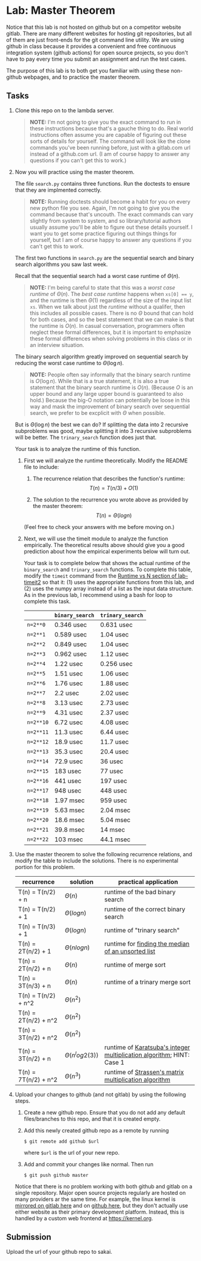 # Lab: Master Theorem

Notice that this lab is not hosted on github but on a competitor website gitlab.
There are many different websites for hosting git repositories,
but all of them are just front-ends for the git command line utility.
We are using github in class because it provides a convenient and free continuous integration system (github actions) for open source projects,
so you don't have to pay every time you submit an assignment and run the test cases.

The purpose of this lab is to both get you familiar with using these non-github webpages, and to practice the master theorem.

## Tasks

1. Clone this repo on to the lambda server.

    > **NOTE:**
    > I'm not going to give you the exact command to run in these instructions because that's a gauche thing to do.
    > Real world instructions often assume you are capable of figuring out these sorts of details for yourself.
    > The command will look like the clone commands you've been running before, just with a gitlab.com url instead of a github.com url.
    > (I am of course happy to answer any questions if you can't get this to work.)

1. Now you will practice using the master theorem.

    The file `search.py` contains three functions.
    Run the doctests to ensure that they are implmented correctly.

    > **NOTE:**
    > Running doctests should become a habit for you on every new python file you see.
    > Again, I'm not going to give you the command because that's uncouth.
    > The exact commands can vary slightly from system to system,
    > and so library/tutorial authors usually assume you'll be able to figure out these details yourself.
    > I want you to get some practice figuring out things things for yourself,
    > but I am of course happy to answer any questions if you can't get this to work.

    The first two functions in `search.py` are the sequential search and binary search algorithms you saw last week.

    Recall that the sequential search had a worst case runtime of $\Theta(n)$.

    > **NOTE:**
    > I'm being careful to state that this was a *worst case runtime* of $\Theta(n)$.
    > The *best case runtime* happens when `xs[0] == y`,
    > and the runtime is then $\Theta(1)$ regardless of the size of the input list `xs`.
    > When we talk about just the *runtime* without a qualifer,
    > then this includes all possible cases.
    > There is no $\Theta$ bound that can hold for both cases,
    > and so the best statement that we can make is that the runtime is $O(n)$.
    > In casual conversation, programmers often neglect these formal differences,
    > but it is important to emphasize these formal differences when solving problems in this class or in an interview situation.

    The binary search algorithm greatly improved on sequential search by reducing the worst case runtime to $\Theta(\log n)$.

    > **NOTE:**
    > People often say informally that the binary search runtime is $O(\log n)$.
    > While that is a true statement, it is also a true statement that the binary search runtime is $O(n)$.
    > (Because $O$ is an upper bound and any large upper bound is guaranteed to also hold.)
    > Because the big-O notation can potentially be loose in this way and mask the improvement of binary search over sequential search,
    > we prefer to be excplicit with $\Theta$ when possible.

    But is $\Theta(\log n)$ the best we can do?
    If splitting the data into 2 recursive subproblems was good,
    maybe splitting it into 3 recursive subproblems will be better.
    The `trinary_search` function does just that.

    Your task is to analyze the runtime of this function.

    1. First we will analyze the runtime theoretically.
        Modify the README file to include:
    
        1. The recurrence relation that describes the function's runtime:
            $$T(n) = T(n/3) + O(1)$$

        1. The solution to the recurrence you wrote above as provided by the master theorem:
            $$T(n) = \Theta(log n)$$

        (Feel free to check your answers with me before moving on.)
    
    1. Next, we will use the timeit module to analyze the function empirically.
        The theoretical results above should give you a good prediction about how the empirical experiments below will turn out.

        Your task is to complete below that shows the actual runtime of the `binary_search` and `trinary_search` functions.
        To complete this table, modify the `timeit` command from the [Runtime vs N section of lab-timeit2](https://github.com/mikeizbicki/lab-timeit2#runtime-vs-n) so that it: (1) uses the appropriate functions from this lab, and (2) uses the numpy array instead of a list as the input data structure.
        As in the previous lab, I recommend using a bash for loop to complete this task.

        |                | `binary_search`           | `trinary_search`      |
        | -------------- | ------------------------- | --------------------- | 
        | `n=2**0`       |  0.346 usec               |  0.631 usec           |
        | `n=2**1`       |  0.589 usec               |  1.04 usec            |
        | `n=2**2`       |  0.849 usec               |  1.04 usec            |
        | `n=2**3`       |  0.962 usec               |  1.12 usec            |
        | `n=2**4`       |  1.22 usec                |  0.256 usec           |
        | `n=2**5`       |  1.51 usec                |  1.06 usec            |
        | `n=2**6`       |  1.76 usec                |  1.88 usec            |
        | `n=2**7`       |  2.2 usec                 |  2.02 usec            |
        | `n=2**8`       |  3.13 usec                |  2.73 usec            |
        | `n=2**9`       |  4.31 usec                |  2.37 usec            |
        | `n=2**10`      |  6.72 usec                |  4.08 usec            |
        | `n=2**11`      |  11.3 usec                |  6.44 usec            |
        | `n=2**12`      |  18.9 usec                |  11.7 usec            |
        | `n=2**13`      |  35.3 usec                |  20.4 usec            |
        | `n=2**14`      |  72.9 usec                |  36 usec              |
        | `n=2**15`      |  183 usec                 |  77 usec              |
        | `n=2**16`      |  441 usec                 |  197 usec             |
        | `n=2**17`      |  948 usec                 |  448 usec             |
        | `n=2**18`      |  1.97 msec                |  959 usec             |
        | `n=2**19`      |  5.63 msec                |  2.04 msec            |
        | `n=2**20`      |  18.6 msec                |  5.04 msec            |
        | `n=2**21`      |  39.8 msec                |  14 msec              |
        | `n=2**22`      |  103 msec                 |  44.1 msec            |


1. Use the master theorem to solve the following recurrence relations,
    and modify the table to include the solutions.
    There is no experimental portion for this problem.

    | recurrence           | solution                       | practical application                     |
    | -------------------- | ------------------------------ | ----------------------------------------- |
    | T(n) = T(n/2) + n    | $\Theta(n                   )$ | runtime of the bad binary search          |
    | T(n) = T(n/2) + 1    | $\Theta(log n               )$ | runtime of the correct binary search      |
    | T(n) = T(n/3) + 1    | $\Theta(log n               )$ | runtime of "trinary search"               |
    | T(n) = 2T(n/2) + 1   | $\Theta(nlogn               )$ | runtime for [finding the median of an unsorted list](https://en.wikipedia.org/wiki/Quickselect) |
    | T(n) = 2T(n/2) + n   | $\Theta(n                   )$ | runtime of merge sort                     |
    | T(n) = 3T(n/3) + n   | $\Theta(n                   )$ | runtime of a trinary merge sort           |
    | T(n) = T(n/2) + n^2  | $\Theta(n^2                 )$ |                                           |
    | T(n) = 2T(n/2) + n^2 | $\Theta(n^2                 )$ |                                           |
    | T(n) = 3T(n/2) + n^2 | $\Theta(n^2                 )$ |                                           |
    | T(n) = 3T(n/2) + n   | $\Theta(n^log2(3)           )$ | runtime of [Karatsuba's integer multiplication algorithm](https://en.wikipedia.org/wiki/Karatsuba_algorithm); HINT: Case 1 |
    | T(n) = 7T(n/2) + n^2 | $\Theta(n^3                    )$ | runtime of [Strassen's matrix multiplication algorithm](https://en.wikipedia.org/wiki/Strassen_algorithm) |

1. Upload your changes to github (and not gitlab) by using the following steps.

    1. Create a new github repo.
        Ensure that you do not add any default files/branches to this repo, and that it is created empty.

    1. Add this newly created github repo as a remote by running
        ```
        $ git remote add github $url
        ```
        where `$url` is the url of your new repo.

    1. Add and commit your changes like normal.
        Then run
        ```
        $ git push github master
        ```
    
    Notice that there is no problem working with both github and gitlab on a single repository.
    Major open source projects regularly are hosted on many providers ar the same time.
    For example, the linux kernel is [mirrored on gitlab here](https://gitlab.com/linux-kernel/linux) and on [github here](https://github.com/torvalds/linux),
    but they don't actually use either website as their primary development platform.
    Instead, this is handled by a custom web frontend at <https://kernel.org>.

## Submission

Upload the url of your github repo to sakai.

